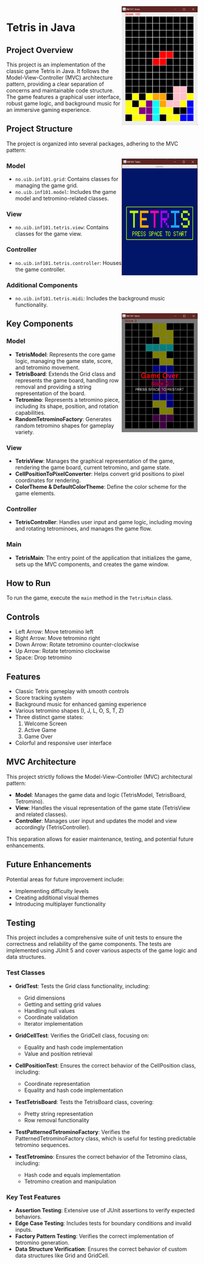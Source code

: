<img align="right" width=200 src="/rmp/inGame.png">

# Tetris in Java

## Project Overview

This project is an implementation of the classic game Tetris in Java. It follows the Model-View-Controller (MVC) architecture pattern, providing a clear separation of concerns and maintainable code structure. The game features a graphical user interface, robust game logic, and background music for an immersive gaming experience.

## Project Structure

The project is organized into several packages, adhering to the MVC pattern:

<img align="right" width=200 src="/rmp/start.png">

### Model
- `no.uib.inf101.grid`: Contains classes for managing the game grid.
- `no.uib.inf101.model`: Includes the game model and tetromino-related classes.
  
### View
- `no.uib.inf101.tetris.view`: Contains classes for the game view.

### Controller
- `no.uib.inf101.tetris.controller`: Houses the game controller.

### Additional Components
- `no.uib.inf101.tetris.midi`: Includes the background music functionality.
<img align="right" width=200 src="/rmp/GameOver.png">

## Key Components

### Model
- **TetrisModel**: Represents the core game logic, managing the game state, score, and tetromino movement.
- **TetrisBoard**: Extends the Grid class and represents the game board, handling row removal and providing a string representation of the board.
- **Tetromino**: Represents a tetromino piece, including its shape, position, and rotation capabilities.
- **RandomTetrominoFactory**: Generates random tetromino shapes for gameplay variety.

### View
- **TetrisView**: Manages the graphical representation of the game, rendering the game board, current tetromino, and game state.
- **CellPositionToPixelConverter**: Helps convert grid positions to pixel coordinates for rendering.
- **ColorTheme & DefaultColorTheme**: Define the color scheme for the game elements.

### Controller
- **TetrisController**: Handles user input and game logic, including moving and rotating tetrominoes, and manages the game flow.

### Main
- **TetrisMain**: The entry point of the application that initializes the game, sets up the MVC components, and creates the game window.

## How to Run

To run the game, execute the `main` method in the `TetrisMain` class.

## Controls

- Left Arrow: Move tetromino left
- Right Arrow: Move tetromino right
- Down Arrow: Rotate tetromino counter-clockwise
- Up Arrow: Rotate tetromino clockwise
- Space: Drop tetromino

## Features

- Classic Tetris gameplay with smooth controls
- Score tracking system
- Background music for enhanced gaming experience
- Various tetromino shapes (I, J, L, O, S, T, Z)
- Three distinct game states:
  1. Welcome Screen
  2. Active Game
  3. Game Over
- Colorful and responsive user interface

## MVC Architecture

This project strictly follows the Model-View-Controller (MVC) architectural pattern:

- **Model**: Manages the game data and logic (TetrisModel, TetrisBoard, Tetromino).
- **View**: Handles the visual representation of the game state (TetrisView and related classes).
- **Controller**: Manages user input and updates the model and view accordingly (TetrisController).

This separation allows for easier maintenance, testing, and potential future enhancements.


## Future Enhancements

Potential areas for future improvement include:
- Implementing difficulty levels
- Creating additional visual themes
- Introducing multiplayer functionality


## Testing

This project includes a comprehensive suite of unit tests to ensure the correctness and reliability of the game components. The tests are implemented using JUnit 5 and cover various aspects of the game logic and data structures.

### Test Classes

- **GridTest**: Tests the Grid class functionality, including:
  - Grid dimensions
  - Getting and setting grid values
  - Handling null values
  - Coordinate validation
  - Iterator implementation

- **GridCellTest**: Verifies the GridCell class, focusing on:
  - Equality and hash code implementation
  - Value and position retrieval

- **CellPositionTest**: Ensures the correct behavior of the CellPosition class, including:
  - Coordinate representation
  - Equality and hash code implementation

- **TestTetrisBoard**: Tests the TetrisBoard class, covering:
  - Pretty string representation
  - Row removal functionality

- **TestPatternedTetrominoFactory**: Verifies the PatternedTetrominoFactory class, which is useful for testing predictable tetromino sequences.

- **TestTetromino**: Ensures the correct behavior of the Tetromino class, including:
  - Hash code and equals implementation
  - Tetromino creation and manipulation

### Key Test Features

- **Assertion Testing**: Extensive use of JUnit assertions to verify expected behaviors.
- **Edge Case Testing**: Includes tests for boundary conditions and invalid inputs.
- **Factory Pattern Testing**: Verifies the correct implementation of tetromino generation.
- **Data Structure Verification**: Ensures the correct behavior of custom data structures like Grid and GridCell.
